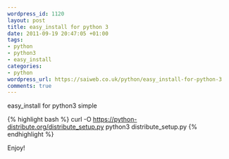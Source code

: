 ```yaml
--- 
wordpress_id: 1120
layout: post
title: easy_install for python 3
date: 2011-09-19 20:47:05 +01:00
tags: 
- python
- python3
- easy_install
categories: 
- python
wordpress_url: https://saiweb.co.uk/python/easy_install-for-python-3
comments: true
---
```

easy_install for python3 simple

{% highlight bash %}
curl -O https://python-distribute.org/distribute_setup.py
python3 distribute_setup.py
{% endhighlight %}

Enjoy!
